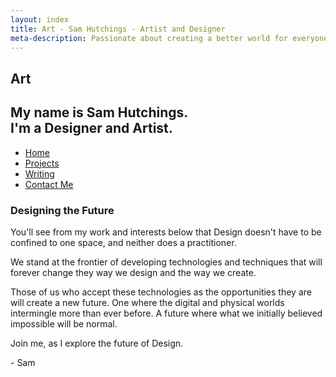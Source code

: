 ```yaml
---
layout: index
title: Art - Sam Hutchings - Artist and Designer
meta-description: Passionate about creating a better world for everyone, through making great experiences. Open to opportunities.
---
```


<section id="s-hello">
  <div class="container" id="c-hello">
    <h1>Art</h1>
    <h2>My name is Sam Hutchings.<br />I'm a Designer and Artist.</h2>
  </div>
</section>
<div class="container" id="c-nav">
  <nav>
    <ul>
      <li><a href="http://www.samhutchings.co" class="active">Home</a></li>
      <li><a href="/projects">Projects</a></li>
      <li><a href="/writing">Writing</a></li>
      <li><a href="/contact">Contact Me</a></li>
    </ul>
  </nav>
</div>
</section>
<section id="s-designingTheFuture">
  <div class="container" id="c-designingTheFuture">
    <h3>Designing the Future</h3>
    <p>You'll see from my work and interests below that Design doesn't have to be confined to one space, and neither does a practitioner.</p>
    <p>We stand at the frontier of developing technologies and techniques that will forever change they way we design and the way we create.</p>
    <p>Those of us who accept these technologies as the opportunities they are will create a new future. One where the digital and physical worlds intermingle more than ever before. A future where what we initially believed impossible will be normal.</p>
    <p>Join me, as I explore the future of Design.</p>
    <p>- Sam</p>
  </div>
</section>
<!-- <section id="s-relatedProjects">
  <div class="container" id="c-relatedProjects">
    <h3>Related Projects</h3>
  </div>
</section>
<section id="s-relatedWwriting">
  <div class="container" id="c-relatedWriting">
    <h3>Related Writing</h3>
  </div>
</section> -->
